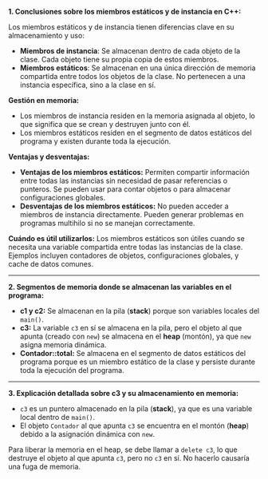 **1. Conclusiones sobre los miembros estáticos y de instancia en C++:**

Los miembros estáticos y de instancia tienen diferencias clave en su almacenamiento y uso:
- **Miembros de instancia**: Se almacenan dentro de cada objeto de la clase. Cada objeto tiene su propia copia de estos miembros.
- **Miembros estáticos**: Se almacenan en una única dirección de memoria compartida entre todos los objetos de la clase. No pertenecen a una instancia específica, sino a la clase en sí.

**Gestión en memoria:**
- Los miembros de instancia residen en la memoria asignada al objeto, lo que significa que se crean y destruyen junto con él.
- Los miembros estáticos residen en el segmento de datos estáticos del programa y existen durante toda la ejecución.

**Ventajas y desventajas:**
- **Ventajas de los miembros estáticos:** Permiten compartir información entre todas las instancias sin necesidad de pasar referencias o punteros. Se pueden usar para contar objetos o para almacenar configuraciones globales.
- **Desventajas de los miembros estáticos:** No pueden acceder a miembros de instancia directamente. Pueden generar problemas en programas multihilo si no se manejan correctamente.

**Cuándo es útil utilizarlos:**
Los miembros estáticos son útiles cuando se necesita una variable compartida entre todas las instancias de la clase. Ejemplos incluyen contadores de objetos, configuraciones globales, y cache de datos comunes.

---

**2. Segmentos de memoria donde se almacenan las variables en el programa:**

- **c1 y c2:** Se almacenan en la pila (**stack**) porque son variables locales del `main()`.
- **c3:** La variable `c3` en sí se almacena en la pila, pero el objeto al que apunta (creado con `new`) se almacena en el **heap** (montón), ya que `new` asigna memoria dinámica.
- **Contador::total:** Se almacena en el segmento de datos estáticos del programa porque es un miembro estático de la clase y persiste durante toda la ejecución del programa.

---

**3. Explicación detallada sobre c3 y su almacenamiento en memoria:**

- `c3` es un puntero almacenado en la pila (**stack**), ya que es una variable local dentro de `main()`.
- El objeto `Contador` al que apunta `c3` se encuentra en el montón (**heap**) debido a la asignación dinámica con `new`.

Para liberar la memoria en el heap, se debe llamar a `delete c3`, lo que destruye el objeto al que apunta `c3`, pero no `c3` en sí. No hacerlo causaría una fuga de memoria.
